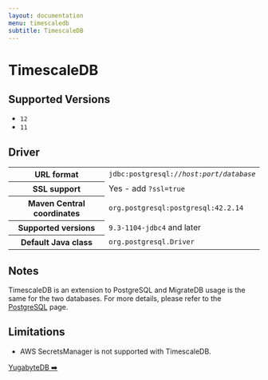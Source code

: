 ```yaml
---
layout: documentation
menu: timescaledb
subtitle: TimescaleDB
---
```


# TimescaleDB

## Supported Versions

- `12`
- `11`

## Driver

<table class="table">
<tr>
<th>URL format</th>
<td><code>jdbc:postgresql://<i>host</i>:<i>port</i>/<i>database</i></code></td>
</tr>
<tr>
<th>SSL support</th>
<td>Yes - add <code>?ssl=true</code></td>
</tr>
<tr>
<th>Maven Central coordinates</th>
<td><code>org.postgresql:postgresql:42.2.14</code></td>
</tr>
<tr>
<th>Supported versions</th>
<td><code>9.3-1104-jdbc4</code> and later</td>
</tr>
<tr>
<th>Default Java class</th>
<td><code>org.postgresql.Driver</code></td>
</tr>
</table>

## Notes

TimescaleDB is an extension to PostgreSQL and MigrateDB usage is the same for the two databases. For more details,
please refer to the [PostgreSQL](/migratedb/documentation/database/postgresql) page.

## Limitations

- AWS SecretsManager is not supported with TimescaleDB.

<p class="next-steps">
    <a class="btn btn-primary" href="/migratedb/documentation/database/yugabytedb">YugabyteDB ➡️</a>
</p>
